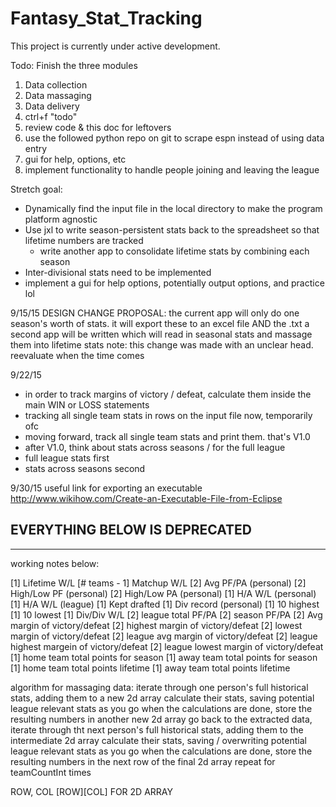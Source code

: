 # Fantasy_Stat_Tracking

This project is currently under active development. 

Todo:
Finish the three modules 
1) Data collection
2) Data massaging
3) Data delivery
4) ctrl+f "todo"
5) review code & this doc for leftovers
6) use the followed python repo on git to scrape espn instead of using data entry
7) gui for help, options, etc
8) implement functionality to handle people joining and leaving the league


Stretch goal:
- Dynamically find the input file in the local directory to make the program platform agnostic
- Use jxl to write season-persistent stats back to the spreadsheet so that lifetime numbers are tracked
    - write another app to consolidate lifetime stats by combining each season
- Inter-divisional stats need to be implemented
- implement a gui for help options, potentially output options, and practice lol

9/15/15
DESIGN CHANGE PROPOSAL:
the current app will only do one season's worth of stats. it will export these to an excel file AND the .txt
a second app will be written which will read in seasonal stats and massage them into lifetime stats
note: this change was made with an unclear head. reevaluate when the time comes


9/22/15
- in order to track margins of victory / defeat, calculate them inside the main WIN or LOSS statements
- tracking all single team stats in rows on the input file now, temporarily ofc
- moving forward, track all single team stats and print them. that's V1.0
- after V1.0, think about stats across seasons / for the full league
- full league stats first
- stats across seasons second

9/30/15
useful link for exporting an executable
http://www.wikihow.com/Create-an-Executable-File-from-Eclipse













EVERYTHING BELOW IS DEPRECATED
--------------------
--------------------


working notes below:

[1] 		Lifetime W/L 
[# teams - 1]	 Matchup W/L 
[2]		Avg PF/PA (personal)
[2]		High/Low PF (personal)
[2]		High/Low PA (personal)
[1]		H/A W/L (personal)
[1]		H/A W/L (league)
[1]		Kept drafted 
[1]		Div record (personal)
[1]		10 highest 
[1]		10 lowest 
[1]		Div/Div W/L 
[2]		league total PF/PA 
[2]		season PF/PA
[2]		Avg margin of victory/defeat
[2]		highest margin of victory/defeat
[2]		lowest margin of victory/defeat
[2]		league avg margin of victory/defeat
[2]		league highest margein of victory/defeat
[2]		league lowest margin of victory/defeat
[1]		home team total points for season
[1]		away team total points for season
[1]		home team total points lifetime
[1]		away team total points lifetime


algorithm for massaging data:
iterate through one person's full historical stats, adding them to a new 2d array
calculate their stats, saving potential league relevant stats as you go
when the calculations are done, store the resulting numbers in another new 2d array 
go back to the extracted data, iterate through tht next person's full historical stats, adding them to the intermediate 2d array
calculate their stats, saving / overwriting potential league relevant stats as you go
when the calculations are done, store the resulting numbers in the next row of the final 2d array
repeat for teamCountInt times


ROW, COL
[ROW][COL] FOR 2D ARRAY
